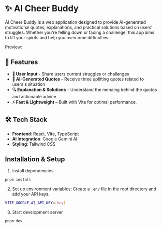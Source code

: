 # ✨ AI Cheer Buddy

AI Cheer Buddy is a web application designed to provide AI-generated motivational quotes, explanations, and practical solutions based on users' struggles. Whether you're felling down or facing a challenge, this app aims to lift your spirits and help you overcome difficulties

Preview:

## 🚀 Features

- **📝 User Input** - Share users current struggles or challenges
- **🤖 AI-Generated Quotes** - Receive three uplifting quotes related to users's situation
- **🔍 Explanation & Solutions** - Understand the menaing behind the quotes and actionable advice
- **⚡ Fast & Lightweight** – Built with Vite for optimal performance.

## 🛠️ Tech Stack

- **Frontend**: React, Vite, TypeScript
- **AI Integration**: Google Gemini AI
- **Styling**: Tailwind CSS

## Installation & Setup

1. Install dependencies

```bash
pnpm install
```

2. Set up environment variables: Create a `.env` file in the root directory and add your API keys.

```bash
VITE_GOOGLE_AI_API_KEY=[key]
```

3. Start development server

```bash
pnpm dev
```
